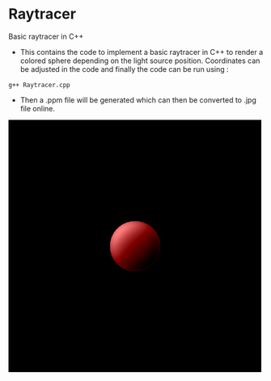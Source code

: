 # Raytracer
Basic raytracer in C++
* This contains the code to implement a basic raytracer in C++ to render a colored sphere depending on the light source position. Coordinates can be adjusted in the code and finally the code can be run using :
```
g++ Raytracer.cpp
```
* Then a .ppm file will be generated which can then be converted to .jpg file online.


![Converted jpg file](https://github.com/nishant34/Raytracer/blob/main/out%20(3).jpg)
